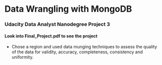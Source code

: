 # Data Wrangling with MongoDB
### Udacity Data Analyst Nanodegree Project 3
#### Look into Final_Project.pdf to see the project
- Chose a region and used data munging techniques to assess the quality of the data for validity, accuracy, completeness, consistency and uniformity.